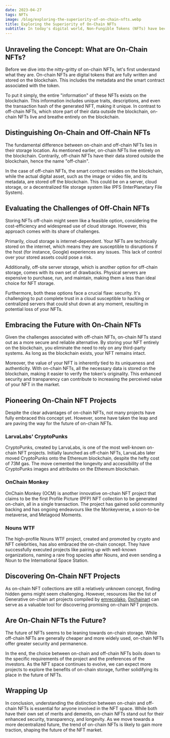 ```yaml
---
date: 2023-04-27
tags: NFTs
image: /blog/exploring-the-superiority-of-on-chain-nfts.webp
title: Exploring the Superiority of On-Chain NFTs
subtitle: In today's digital world, Non-Fungible Tokens (NFTs) have become a hot topic. They've been the talk of the town, with many people drawn to their unique characteristics and potential for representing ownership of digital assets. However, not all NFTs are created equal. One important distinction lies in how they are stored — either on-chain or off-chain. In this comprehensive guide, we'll delve into the world of on-chain NFTs, exploring their advantages and why they're considered superior.
---
```


## Unraveling the Concept: What are On-Chain NFTs?

Before we dive into the nitty-gritty of on-chain NFTs, let's first understand what they are. On-chain NFTs are digital tokens that are fully written and stored on the blockchain. This includes the metadata and the smart contract associated with the token.

To put it simply, the entire "information" of these NFTs exists on the blockchain. This information includes unique traits, descriptions, and even the transaction hash of the generated NFT, making it unique. In contrast to off-chain NFTs, which store part of their data outside the blockchain, on-chain NFTs live and breathe entirely on the blockchain.

## Distinguishing On-Chain and Off-Chain NFTs

The fundamental difference between on-chain and off-chain NFTs lies in their storage location. As mentioned earlier, on-chain NFTs live entirely on the blockchain. Contrarily, off-chain NFTs have their data stored outside the blockchain, hence the name "off-chain".

In the case of off-chain NFTs, the smart contract resides on the blockchain, while the actual digital asset, such as the image or video file, and its metadata, are stored off the blockchain. This could be on a server, cloud storage, or a decentralized file storage system like IPFS (InterPlanetary File System).

## Evaluating the Challenges of Off-Chain NFTs

Storing NFTs off-chain might seem like a feasible option, considering the cost-efficiency and widespread use of cloud storage. However, this approach comes with its share of challenges.

Primarily, cloud storage is internet-dependent. Your NFTs are technically stored on the internet, which means they are susceptible to disruptions if the host (for instance, Google) experiences any issues. This lack of control over your stored assets could pose a risk.

Additionally, off-site server storage, which is another option for off-chain storage, comes with its own set of drawbacks. Physical servers are expensive to purchase, run, and maintain, making them a less than ideal choice for NFT storage.

Furthermore, both these options face a crucial flaw: security. It's challenging to put complete trust in a cloud susceptible to hacking or centralized servers that could shut down at any moment, resulting in potential loss of your NFTs.

## Embracing the Future with On-Chain NFTs

Given the challenges associated with off-chain NFTs, on-chain NFTs stand out as a more secure and reliable alternative. By storing your NFT entirely on the blockchain, you eliminate the need to rely on any third-party systems. As long as the blockchain exists, your NFT remains intact.

Moreover, the value of your NFT is inherently tied to its uniqueness and authenticity. With on-chain NFTs, all the necessary data is stored on the blockchain, making it easier to verify the token's originality. This enhanced security and transparency can contribute to increasing the perceived value of your NFT in the market.

## Pioneering On-Chain NFT Projects

Despite the clear advantages of on-chain NFTs, not many projects have fully embraced this concept yet. However, some have taken the leap and are paving the way for the future of on-chain NFTs.

### LarvaLabs' CryptoPunks

CryptoPunks, created by LarvaLabs, is one of the most well-known on-chain NFT projects. Initially launched as off-chain NFTs, LarvaLabs later moved CryptoPunks onto the Ethereum blockchain, despite the hefty cost of 73M gas. The move cemented the longevity and accessibility of the CryptoPunks images and attributes on the Ethereum blockchain.

### OnChain Monkey

OnChain Monkey (OCM) is another innovative on-chain NFT project that claims to be the first Profile Picture (PFP) NFT collection to be generated on-chain, all in a single transaction. The project has gained solid community backing and has ongoing endeavours like the Monkeyverse, a soon-to-be metaverse, and Metagood Moments.

### Nouns WTF

The high-profile Nouns WTF project, created and promoted by crypto and NFT celebrities, has also embraced the on-chain concept. They have successfully executed projects like pairing up with well-known organizations, naming a rare frog species after Nouns, and even sending a Noun to the International Space Station.

## Discovering On-Chain NFT Projects

As on-chain NFT collections are still a relatively unknown concept, finding hidden gems might seem challenging. However, resources like the list of Generative on-chain art projects compiled by [emrecolako](https://twitter.com/@emrecolako), [0xchainart](https://twitter.com/0xchainart) can serve as a valuable tool for discovering promising on-chain NFT projects.

## Are On-Chain NFTs the Future?

The future of NFTs seems to be leaning towards on-chain storage. While off-chain NFTs are generally cheaper and more widely used, on-chain NFTs offer greater security and permanence.

In the end, the choice between on-chain and off-chain NFTs boils down to the specific requirements of the project and the preferences of the investors. As the NFT space continues to evolve, we can expect more projects to explore the benefits of on-chain storage, further solidifying its place in the future of NFTs.

## Wrapping Up

In conclusion, understanding the distinction between on-chain and off-chain NFTs is essential for anyone involved in the NFT space. While both have their own set of merits and demerits, on-chain NFTs stand out for their enhanced security, transparency, and longevity. As we move towards a more decentralized future, the trend of on-chain NFTs is likely to gain more traction, shaping the future of the NFT market.
